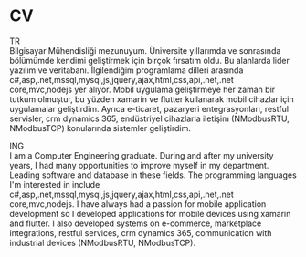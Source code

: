 # CV

TR</br>
Bilgisayar Mühendisliği mezunuyum. Üniversite yıllarımda ve sonrasında bölümümde kendimi geliştirmek için birçok fırsatım oldu. Bu alanlarda lider yazılım ve veritabanı. İlgilendiğim programlama dilleri arasında c#,asp,.net,mssql,mysql,js,jquery,ajax,html,css,api,.net,.net core,mvc,nodejs yer alıyor. Mobil uygulama geliştirmeye her zaman bir tutkum olmuştur, bu yüzden xamarin ve flutter kullanarak mobil cihazlar için uygulamalar geliştirdim. Ayrıca e-ticaret, pazaryeri entegrasyonları, restful servisler, crm dynamics 365, endüstriyel cihazlarla iletişim (NModbusRTU, NModbusTCP) konularında sistemler geliştirdim.

ING</br>
I am a Computer Engineering graduate. During and after my university years, I had many opportunities to improve myself in my department. Leading software and database in these fields. The programming languages I'm interested in include c#,asp,.net,mssql,mysql,js,jquery,ajax,html,css,api,.net,.net core,mvc,nodejs. I have always had a passion for mobile application development so I developed applications for mobile devices using xamarin and flutter. I also developed systems on e-commerce, marketplace integrations, restful services, crm dynamics 365, communication with industrial devices (NModbusRTU, NModbusTCP).
